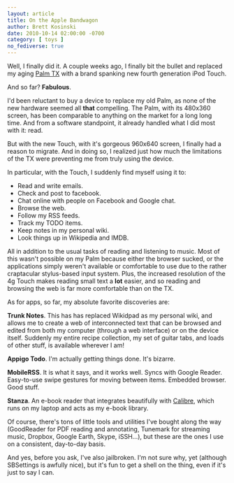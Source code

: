 ```yaml
---
layout: article
title: On the Apple Bandwagon
author: Brett Kosinski
date: 2010-10-14 02:00:00 -0700
category: [ toys ]
no_fediverse: true
---
```


Well, I finally did it.  A couple weeks ago, I finally bit the bullet and replaced my aging [Palm TX](Blog-2006-02-07.md) with a brand spanking new fourth generation iPod Touch.

And so far?  **Fabulous**.

I'd been reluctant to buy a device to replace my old Palm, as none of the new hardware seemed all **that** compelling.  The Palm, with its 480x360 screen, has been comparable to anything on the market for a long long time.  And from a software standpoint, it already handled what I did most with it: read.

But with the new Touch, with it's gorgeous 960x640 screen, I finally had a reason to migrate.  And in doing so, I realized just how much the limitations of the TX were preventing me from truly using the device.

In particular, with the Touch, I suddenly find myself using it to:

* Read and write emails.
* Check and post to facebook.
* Chat online with people on Facebook and Google chat.
* Browse the web.
* Follow my RSS feeds.
* Track my TODO items.
* Keep notes in my personal wiki.
* Look things up in Wikipedia and IMDB.

All in addition to the usual tasks of reading and listening to music.  Most of this wasn't possible on my Palm because either the browser sucked, or the applications simply weren't available or comfortable to use due to the rather craptacular stylus-based input system.  Plus, the increased resolution of the 4g Touch makes reading small text a **lot** easier, and so reading and browsing the web is far more comfortable than on the TX.

As for apps, so far, my absolute favorite discoveries are:

**Trunk Notes**.  This has has replaced Wikidpad as my personal wiki, and allows me to create a web of interconnected text that can be browsed and edited from both my computer (through a web interface) or on the device itself.  Suddenly my entire recipe collection, my set of guitar tabs, and loads of other stuff, is available wherever I am!

**Appigo Todo**.  I'm actually getting things done.  It's bizarre.

**MobileRSS**.  It is what it says, and it works well.  Syncs with Google Reader.  Easy-to-use swipe gestures for moving between items.  Embedded browser.  Good stuff.

**Stanza**.  An e-book reader that integrates beautifully with [Calibre](http://calibre-ebook.com/), which runs on my laptop and acts as my e-book library.

Of course, there's tons of little tools and utilities I've bought along the way (GoodReader for PDF reading and annotating, Tunemark for streaming music, Dropbox, Google Earth, Skype, iSSH...), but these are the ones I use on a consistent, day-to-day basis.

And yes, before you ask, I've also jailbroken.  I'm not sure why, yet (although SBSettings is awfully nice), but it's fun to get a shell on the thing, even if it's just to say I can.

